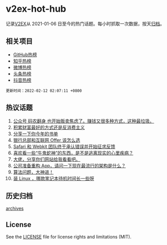 # v2ex-hot-hub

 记录[V2EX](https://www.v2ex.com/)从 2021-01-06 日至今的热门话题。每小时抓取一次数据，按天[归档](archives)。
 
 ## 相关项目

- [GitHub热榜](https://github.com/lonnyzhang423/github-hot-hub)
- [知乎热榜](https://github.com/lonnyzhang423/zhihu-hot-hub)
- [微博热榜](https://github.com/lonnyzhang423/weibo-hot-hub)
- [头条热榜](https://github.com/lonnyzhang423/toutiao-hot-hub)
- [抖音热榜](https://github.com/lonnyzhang423/douyin-hot-hub)


 `更新时间：2022-02-12 02:07:11 +0800`

## 热议话题

1. [公众号 码农翻身 也开始贩卖焦虑了。赚钱又很多种方式，这种最垃圾。](https://www.v2ex.com/t/833115)
1. [积累财富最好的方式还是反消费主义](https://www.v2ex.com/t/833100)
1. [分享一下你今年的书单](https://www.v2ex.com/t/833095)
1. [银行总部和互联网 Offer 该怎么选](https://www.v2ex.com/t/833168)
1. [Safari 和 Webkit 团队终于承认错误并开始征求反馈](https://www.v2ex.com/t/833117)
1. [喜欢看一些“牛鬼蛇神”的东西，是不是逃离现实的心里疾病？](https://www.v2ex.com/t/833092)
1. [大佬，分享你们网站给我看看吧。](https://www.v2ex.com/t/833200)
1. [公司准备重构 App，请问一下现在最流行的架构是什么？](https://www.v2ex.com/t/833167)
1. [算法问题，大神进！](https://www.v2ex.com/t/833123)
1. [装 Linux ，哪款笔记本待机时间长一些呀](https://www.v2ex.com/t/833137)

## 历史归档

[archives](archives)

## License

See the [LICENSE](LICENSE) file for license rights and limitations (MIT).
